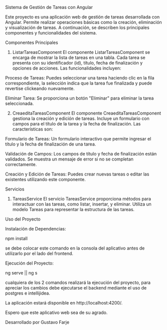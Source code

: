 Sistema de Gestión de Tareas con Angular

Este proyecto es una aplicación web de gestión de tareas desarrollada con Angular. Permite realizar operaciones básicas como la creación, eliminación y visualización de tareas. A continuación, se describen los principales componentes y funcionalidades del sistema.

Componentes Principales
1. ListarTareasComponent
El componente ListarTareasComponent se encarga de mostrar la lista de tareas en una tabla. Cada tarea se presenta con su identificador (id), título, fecha de finalización y opciones de acciones. Las funcionalidades incluyen:

Proceso de Tareas: Puedes seleccionar una tarea haciendo clic en la fila correspondiente, la selección indica que la tarea fue finalizada y puede revertise clickeando nuevamente.

Eliminar Tarea: Se proporciona un botón "Eliminar" para eliminar la tarea seleccionada.

2. CreaeditaTareasComponent
El componente CreaeditaTareasComponent gestiona la creación y edición de tareas. Incluye un formulario con campos para el título de la tarea y la fecha de finalización. Las características son:

Formulario de Tareas: Un formulario interactivo que permite ingresar el título y la fecha de finalización de una tarea.

Validación de Campos: Los campos de título y fecha de finalización están validados. Se muestra un mensaje de error si no se completan correctamente.

Creación y Edición de Tareas: Puedes crear nuevas tareas o editar las existentes utilizando este componente.

Servicios
1. TareasService
El servicio TareasService proporciona métodos para interactuar con las tareas, como listar, insertar,  y eliminar. Utiliza un modelo Tareas para representar la estructura de las tareas.

Uso del Proyecto

Instalación de Dependencias:

npm install

se debe colocar este comando en la consola del aplicativo antes de utilizarlo por el lado del frontend.

Ejecución del Proyecto:

ng serve    || ng s

cualquiera de los 2 comandos realizará la ejecución del proyecto, para apreciar los cambios debe ejecutarse el backend mediante el uso de postgres e intellijidea.

La aplicación estará disponible en http://localhost:4200/.

Espero que este aplicativo web sea de su agrado.

Desarrollado por Gustavo Farje
